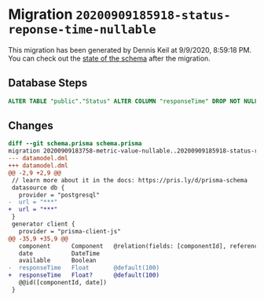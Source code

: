 # Migration `20200909185918-status-reponse-time-nullable`

This migration has been generated by Dennis Keil at 9/9/2020, 8:59:18 PM.
You can check out the [state of the schema](./schema.prisma) after the migration.

## Database Steps

```sql
ALTER TABLE "public"."Status" ALTER COLUMN "responseTime" DROP NOT NULL
```

## Changes

```diff
diff --git schema.prisma schema.prisma
migration 20200909183758-metric-value-nullable..20200909185918-status-reponse-time-nullable
--- datamodel.dml
+++ datamodel.dml
@@ -2,9 +2,9 @@
 // learn more about it in the docs: https://pris.ly/d/prisma-schema
 datasource db {
   provider = "postgresql"
-  url = "***"
+  url = "***"
 }
 generator client {
   provider = "prisma-client-js"
@@ -35,9 +35,9 @@
   component      Component   @relation(fields: [componentId], references: [id])
   date           DateTime
   available      Boolean
-  responseTime   Float       @default(100)
+  responseTime   Float?      @default(100)
   @@id([componentId, date])
 }
```


